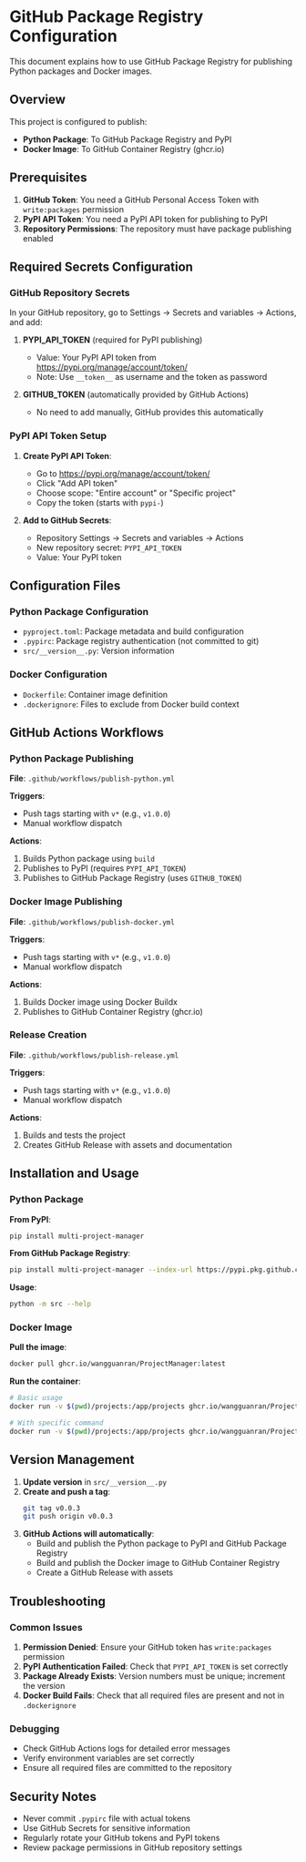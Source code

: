 # GitHub Package Registry Configuration

This document explains how to use GitHub Package Registry for publishing Python packages and Docker images.

## Overview

This project is configured to publish:
- **Python Package**: To GitHub Package Registry and PyPI
- **Docker Image**: To GitHub Container Registry (ghcr.io)

## Prerequisites

1. **GitHub Token**: You need a GitHub Personal Access Token with `write:packages` permission
2. **PyPI API Token**: You need a PyPI API token for publishing to PyPI
3. **Repository Permissions**: The repository must have package publishing enabled

## Required Secrets Configuration

### GitHub Repository Secrets

In your GitHub repository, go to Settings → Secrets and variables → Actions, and add:

1. **PYPI_API_TOKEN** (required for PyPI publishing)
   - Value: Your PyPI API token from https://pypi.org/manage/account/token/
   - Note: Use `__token__` as username and the token as password

2. **GITHUB_TOKEN** (automatically provided by GitHub Actions)
   - No need to add manually, GitHub provides this automatically

### PyPI API Token Setup

1. **Create PyPI API Token**:
   - Go to https://pypi.org/manage/account/token/
   - Click "Add API token"
   - Choose scope: "Entire account" or "Specific project"
   - Copy the token (starts with `pypi-`)

2. **Add to GitHub Secrets**:
   - Repository Settings → Secrets and variables → Actions
   - New repository secret: `PYPI_API_TOKEN`
   - Value: Your PyPI token

## Configuration Files

### Python Package Configuration

- `pyproject.toml`: Package metadata and build configuration
- `.pypirc`: Package registry authentication (not committed to git)
- `src/__version__.py`: Version information

### Docker Configuration

- `Dockerfile`: Container image definition
- `.dockerignore`: Files to exclude from Docker build context

## GitHub Actions Workflows

### Python Package Publishing

**File**: `.github/workflows/publish-python.yml`

**Triggers**:
- Push tags starting with `v*` (e.g., `v1.0.0`)
- Manual workflow dispatch

**Actions**:
1. Builds Python package using `build`
2. Publishes to PyPI (requires `PYPI_API_TOKEN`)
3. Publishes to GitHub Package Registry (uses `GITHUB_TOKEN`)

### Docker Image Publishing

**File**: `.github/workflows/publish-docker.yml`

**Triggers**:
- Push tags starting with `v*` (e.g., `v1.0.0`)
- Manual workflow dispatch

**Actions**:
1. Builds Docker image using Docker Buildx
2. Publishes to GitHub Container Registry (ghcr.io)

### Release Creation

**File**: `.github/workflows/publish-release.yml`

**Triggers**:
- Push tags starting with `v*` (e.g., `v1.0.0`)
- Manual workflow dispatch

**Actions**:
1. Builds and tests the project
2. Creates GitHub Release with assets and documentation

## Installation and Usage

### Python Package

**From PyPI**:
```bash
pip install multi-project-manager
```

**From GitHub Package Registry**:
```bash
pip install multi-project-manager --index-url https://pypi.pkg.github.com/wangguanran/
```

**Usage**:
```bash
python -m src --help
```

### Docker Image

**Pull the image**:
```bash
docker pull ghcr.io/wangguanran/ProjectManager:latest
```

**Run the container**:
```bash
# Basic usage
docker run -v $(pwd)/projects:/app/projects ghcr.io/wangguanran/ProjectManager:latest

# With specific command
docker run -v $(pwd)/projects:/app/projects ghcr.io/wangguanran/ProjectManager:latest po_apply myproject
```

## Version Management

1. **Update version** in `src/__version__.py`
2. **Create and push a tag**:
   ```bash
   git tag v0.0.3
   git push origin v0.0.3
   ```
3. **GitHub Actions will automatically**:
   - Build and publish the Python package to PyPI and GitHub Package Registry
   - Build and publish the Docker image to GitHub Container Registry
   - Create a GitHub Release with assets

## Troubleshooting

### Common Issues

1. **Permission Denied**: Ensure your GitHub token has `write:packages` permission
2. **PyPI Authentication Failed**: Check that `PYPI_API_TOKEN` is set correctly
3. **Package Already Exists**: Version numbers must be unique; increment the version
4. **Docker Build Fails**: Check that all required files are present and not in `.dockerignore`

### Debugging

- Check GitHub Actions logs for detailed error messages
- Verify environment variables are set correctly
- Ensure all required files are committed to the repository

## Security Notes

- Never commit `.pypirc` file with actual tokens
- Use GitHub Secrets for sensitive information
- Regularly rotate your GitHub tokens and PyPI tokens
- Review package permissions in GitHub repository settings 